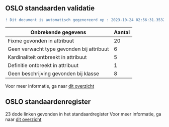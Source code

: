## OSLO standaarden validatie
```diff
! Dit document is automatisch gegenereerd op : 2023-10-24 02:56:31.353212
```

| Onbrekende gegevens               | Aantal  |
| ----------------------------              | --------------------------  |
| Fixme gevonden in attribuut               | 20  |
| Geen verwacht type gevonden bij attribuut | 6  |
| Kardinaliteit ontbreekt in attribuut      | 5  |
| Definitie ontbreekt in attribuut          | 1  |
| Geen beschrijving gevonden bij klasse     | 8  |

Voor meer informatie, ga naar [dit overzicht](output/controle_applicatieprofiel.md)

## OSLO standaardenregister

23 dode linken gevonden in het standaardregister
Voor meer informatie, ga naar [dit overzicht](output/dead_links.md)